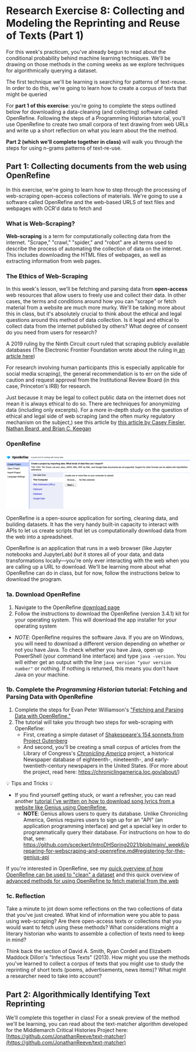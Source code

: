 # Research Exercise 8: Collecting and Modeling the Reprinting and Reuse of Texts (Part 1)


For this week's practicum, you've already begun to read about the conditional probability behind machine learning techniques. We'll be drawing on those methods in the coming weeks as we explore techniques for algorithmically querying a dataset.

The first technique we'll be learning is searching for patterns of text-reuse. In order to do this, we're going to learn how to create a corpus of texts that might be queried 

For **part 1 of this exercise**: you're going to complete the steps outlined below for downloading a data-cleaning (and collecting) software called OpenRefine. Following the steps of a Programming Historian tutorial, you'll use OpenRefine to create two small corpora of text drawing from web URLs and write up a short reflection on what you learn about the the method.

**Part 2 (which we'll complete together in class)** will walk you through the steps for using n-grams patterns of text-re-use.


## Part 1: Collecting documents from the web using OpenRefine

In this exercise, we're going to learn how to step through the processing of web-scraping open-access collections of materials. We're going to use a software called OpenRefine and the web-based URLS of text files and webpages with OCR'd data to fetch and 


### What is Web-Scraping?

**Web-scraping** is a term for computationally collecting data from the internet. "Scrape," "crawl," "spider," and "robot" are all terms used to describe the process of automating the collection of data on the internet. This includes downloading the HTML files of webpages, as well as extracting information from web pages.

### The Ethics of Web-Scraping

In this week's lesson, we'll be fetching and parsing data from **open-access** web resources that allow users to freely use and collect their data. In other cases, the terms and conditions around how you can "scrape" or fetch material from a website are much more murky. We'll be talking more about this in class, but it's absolutely crucial to think about the ethical and legal questions around this method of data collection. Is it legal and ethical to collect data from the internet published by others? What degree of consent do you need from users for research?

A 2019 ruling by the Ninth Circuit court ruled that scraping publicly available databases (The Electronic Frontier Foundation wrote about the ruling in[ an article here](https://www.eff.org/deeplinks/2019/09/victory-ruling-hiq-v-linkedin-protects-scraping-public-data#:~:text=Linkedin%20Protects%20Scraping%20of%20Public%20Data,-Share%20It%20Share&text=In%20a%20long%2Dawaited%20decision,and%20Abuse%20Act%20(CFAA).))

For research involving human participants (this is especially applicable for social media scraping), the general recommendation is to err on the side of caution and request approval from the Institutional Review Board (in this case, Princeton's IRB) for research. 

Just because it may be legal to collect public data on the internet does not mean it is always ethical to do so. There are techniques for anonymizing data (including only excerpts). For a more in-depth study on the question of ethical and legal side of web scraping (and the often murky regulatory mechanism on the subject,) see this article by [this article by Casey Fiesler, Nathan Beard, and Brian C. Keegan](https://cmci.colorado.edu/~cafi5706/ICWSM2020_datascraping.pdf)

###  OpenRefine

![images](../_images/OpenRefine.png)

OpenRefine is a  open-source application for sorting, cleaning data, and building datasets. It has the very handy built-in capacity to interact with  APIs to let us create scripts that let us computationally download data from the web into a spreadsheet. 

OpenRefine is an application that runs in a web browser (like Jupyter notebooks and JupyterLab) *but* it stores all of your data, and data transformations locally––you're only ever interacting with the web when you are calling up a URL to download. We'll be learning more about what OpenRefine can do in class, but for now, follow the instructions below to download the program. 

### 1a. Download OpenRefine

1. Navigate to the OpenRefine [download page](https://openrefine.org/download.html)
2. Follow the instructions to download the OpenRefine (version 3.4.1) kit for your operating system. This will download the app installer for your operating system

- *NOTE*: OpenRefine requires the software Java. If you are on Windows, you will need to download a different version depending on whether or not you have Java. To check whether you have Java, open up PowerShell (your command line interface) and type `java -version`. You will either get an output with the line `java version "your version number"` or nothing. If nothing is returned, this means you don't have Java on your machine.


### 1b. Complete the *Programming Historian* tutorial: Fetching and Parsing Data with OpenRefine

1. Complete the steps for Evan Peter Williamson's ["Fetching and Parsing Data with OpenRefine."](https://programminghistorian.org/en/lessons/fetch-and-parse-data-with-openrefine#cleanup-and-export)
2. The tutorial will take you through two steps for web-scraping with OpenRefine: 
	 -  First, creating a simple dataset of [Shakespeare's 154 sonnets from Project Gutenberg](https://www.gutenberg.org/cache/epub/1105/pg1105.html)
	-  And second, you'll be creating a small corpus of articles from the Library of Congress's [*Chronicling America*](https://chroniclingamerica.loc.gov/)  project, a historical Newspaper database of eighteenth-, nineteenth-, and early-twentieth-century newspapers in the United States. (For more about the project, read here: https://chroniclingamerica.loc.gov/about/)

💡 Tips and Tricks 💡 
-  If you find yourself getting stuck, or want a refresher, you can read another [tutorial I've written on how to download song lyrics from a website like Genius using OpenRefine.](https://github.com/sceckert/IntroDHSpring2021/blob/main/_week6/introduction-to-webscraping-and-open-refine.md)
	-  **NOTE**: Genius allows users to query its database.  Unlike Chronicling America, Genius requires users to sign up for an "API" (an application programming interface) and get a special key in order to programmatically query their database. For instructions on how to do that, see: https://github.com/sceckert/IntroDHSpring2021/blob/main/_week6/preparing-for-webscraping-and-openrefine.md#registering-for-the-genius-api

If you're interested in OpenRefine, see my [quick overview of how OpenRefine can be used to "clean" a dataset](https://github.com/sceckert/IntroDHSpring2021/blob/main/_week6/preparing-for-webscraping-and-openrefine.md#using-openrefine) and this quick overview of [advanced methods for using OpenRefine to fetch material from the web](https://github.com/sceckert/IntroDHSpring2021/blob/main/_week6/advanced-tips-for-webscraping.md#using-openrefine-for-webscraping-advanced-tips)

### 1c. Reflection

Take a minute to jot down some reflections on the two collections of data that you've just created. What kind of information were you able to pass using web-scraping? Are there open-access texts or collections that you would want to fetch using these methods? What considerations might a literary historian who wants to assemble a collection of texts need to keep in mind?

Think back the section of David A. Smith, Ryan Cordell and Elizabeth Maddock Dillon's "Infectious Texts" (2013). How might you use the methods you've learned to collect a corpus of texts that you might use to study the reprinting of short texts (poems, advertisements, news items)? What might a researcher need to take into account?

## Part 2: Algorithmically Identifying Text Reprinting

We'll complete this together in class! For a sneak preview of the method we'll be learning, you can read about the text-matcher algorithm developed for the Middlemarch Critical Histories Project here: [https://github.com/JonathanReeve/text-matcher](https://github.com/JonathanReeve/text-matcher)